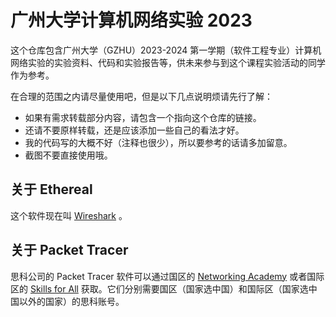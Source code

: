 # 广州大学计算机网络实验 2023
这个仓库包含广州大学（GZHU）2023-2024 第一学期（软件工程专业）计算机网络实验的实验资料、代码和实验报告等，供未来参与到这个课程实验活动的同学作为参考。

在合理的范围之内请尽量使用吧，但是以下几点说明烦请先行了解：
* 如果有需求转载部分内容，请包含一个指向这个仓库的链接。
* 还请不要原样转载，还是应该添加一些自己的看法才好。
* 我的代码写的大概不好（注释也很少），所以要参考的话请多加留意。
* 截图不要直接使用哦。
## 关于 Ethereal
这个软件现在叫 [Wireshark](https://www.wireshark.org/) 。
## 关于 Packet Tracer
思科公司的 Packet Tracer 软件可以通过国区的 [Networking Academy](https://www.netacad.cn/) 或者国际区的 [Skills for All](https://skillsforall.com/) 获取。它们分别需要国区（国家选中国）和国际区（国家选中国以外的国家）的思科账号。